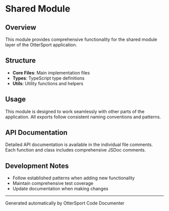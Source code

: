# Shared Module

## Overview
This module provides comprehensive functionality for the shared module layer of the OtterSport application.

## Structure
- **Core Files**: Main implementation files
- **Types**: TypeScript type definitions
- **Utils**: Utility functions and helpers

## Usage
This module is designed to work seamlessly with other parts of the application.
All exports follow consistent naming conventions and patterns.

## API Documentation
Detailed API documentation is available in the individual file comments.
Each function and class includes comprehensive JSDoc comments.

## Development Notes
- Follow established patterns when adding new functionality
- Maintain comprehensive test coverage
- Update documentation when making changes

---
Generated automatically by OtterSport Code Documenter
